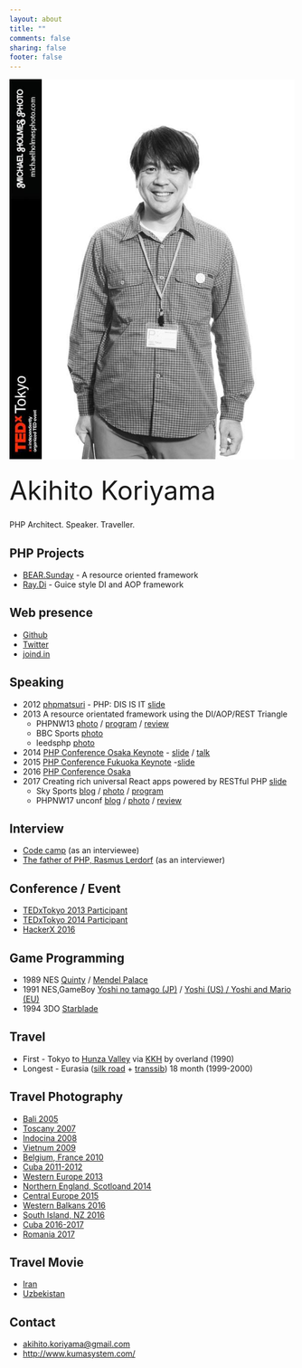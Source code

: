 ```yaml
---
layout: about
title: ""
comments: false
sharing: false
footer: false
---
```

![Akihito Koriyama](/images/akihito_koriyama.jpg)

<div style="font-size:46px; padding:10px 0px">Akihito Koriyama</div>
<p>PHP Architect. Speaker. Traveller.</p>

## PHP Projects

 * [BEAR.Sunday](http://bearsunday.github.io/) - A resource oriented framework
 * [Ray.Di](https://github.com/ray-di/Ray.Di) - Guice style DI and AOP framework

## Web presence

 * [Github](https://github.com/koriym)
 * [Twitter](https://twitter.com/koriym)
 * [joind.in](https://joind.in/user/view/21191)

## Speaking

 * 2012 [phpmatsuri](http://www.phpmatsuri.net/2012/session.html) - PHP: DIS IS IT [slide](http://www.slideshare.net/akihito.koriyama/php-dis-is-it-10628706)
 * 2013  A resource orientated framework using the DI/AOP/REST Triangle
   * PHPNW13 [photo](https://goo.gl/photos/BnwWuBtJYo6b77158) / [program](http://conference.phpnw.org.uk/phpnw13/schedule/akihito-koriyama-richard-mcintyre/) / [review](https://joind.in/event/phpnw-2013/a-resource-orientated-framework-using-the-diaoprest-triangle)
   * BBC Sports [photo](https://goo.gl/photos/1qKMhfD9fxY3HsaV6)
   * leedsphp [photo](https://goo.gl/photos/Bg9YdAcu3zc4fxTm6)
 * 2014 [PHP Conference Osaka Keynote](http://conference.kphpug.jp/2014/) - [slide](http://www.slideshare.net/akihito.koriyama/php2014-gm) / [talk](https://www.youtube.com/watch?v=wMYW-ox3BIg)
 * 2015 [PHP Conference Fukuoka Keynote](http://phpcon.fukuoka.jp/2015/index.html) -[slide](https://speakerdeck.com/koriym/the-power-of-connecting-everything-together)
 * 2016 [PHP Conference Osaka](http://conference.kphpug.jp/2016/)
 * 2017 Creating rich universal React apps powered by RESTful PHP [slide](https://speakerdeck.com/koriym/creating-rich-universal-react-apps-powered-by-restful-php)
   * Sky Sports [blog](https://www.linkedin.com/pulse/akihito-koriyama-visits-sky-talk-react-apps-powered-restful-bell/) / [photo](https://photos.app.goo.gl/HWNlxg82HrsVi3Jg1) / [program](https://www.linkedin.com/pulse/akihito-koriyama-visits-sky-talk-react-apps-powered-restful-bell/)
   * PHPNW17 unconf [blog](https://codereviewvideos.com/blog/tag/phpnw17/) / [photo](https://photos.app.goo.gl/FNkJXa14ZcCd5hoH2) / [review](https://joind.in/event/phpnw17/creating-rich-universal-react-apps-powered-by-restful-php)

## Interview

 * [Code camp](https://blog.codecamp.jp/akihito_koriyama) (as an interviewee)
 * [The father of PHP, Rasmus Lerdorf](http://gihyo.jp/news/report/2015/12/1401) (as an interviewer)

## Conference / Event

 * [TEDxTokyo 2013 Participant](http://koriym.github.io/tedxtokyo2013/)
 * [TEDxTokyo 2014 Participant](http://koriym.github.io/blog/2014/06/10/tedxtokyo-2014/)
 * [HackerX 2016](https://www.eventbrite.com/e/hackerx-tokyo-full-stack-developer-ticket-929-tickets-27494997277)

## Game Programming

 * 1989 NES [Quinty](http://ja.wikipedia.org/wiki/%E3%82%AF%E3%82%A4%E3%83%B3%E3%83%86%E3%82%A3) / [Mendel Palace](http://en.wikipedia.org/wiki/Mendel_Palace)
 * 1991 NES,GameBoy [Yoshi no tamago (JP)](http://ja.wikipedia.org/wiki/%E3%83%A8%E3%83%83%E3%82%B7%E3%83%BC%E3%81%AE%E3%81%9F%E3%81%BE%E3%81%94)  / [Yoshi (US) / Yoshi and Mario (EU)](http://en.wikipedia.org/wiki/Yoshi_\(video_game\))
 * 1994 3DO [Starblade](http://en.wikipedia.org/wiki/Starblade)

## Travel

 * First - Tokyo to [Hunza Valley](http://en.wikipedia.org/wiki/Hunza_Valley) via [KKH](http://en.wikipedia.org/wiki/Karakoram_Highway) by overland (1990)
 * Longest - Eurasia ([silk road](http://en.wikipedia.org/wiki/Silk_route) + [transsib](http://en.wikipedia.org/wiki/Transsib)) 18 month (1999-2000)

## Travel Photography

 * [Bali 2005](https://goo.gl/photos/NVqHtKwE1LRXu4AQA)
 * [Toscany 2007](https://goo.gl/photos/wH2ijL1yQsvaxDWZ6)
 * [Indocina 2008](https://goo.gl/photos/hgy4k8LKL5YkPpbN7)
 * [Vietnum 2009](https://goo.gl/photos/uB35STv5VFFmDeNk9)
 * [Belgium, France 2010](https://goo.gl/photos/89T9kJkk3MYej7YXA)
 * [Cuba 2011-2012](https://goo.gl/photos/8tp5JKNEEroZsG2C6)
 * [Western Europe 2013](https://goo.gl/photos/Nqor2WjnjMFkipcB9)
 * [Northern England, Scotloand 2014](https://goo.gl/photos/PB3ZZzWaccVMx8va9)
 * [Central Europe 2015](https://goo.gl/photos/NEtgmRRGgZdsq8Gm6)
 * [Western Balkans 2016](https://goo.gl/photos/a3drwHCN4rt8hwfy6)
 * [South Island, NZ 2016](https://goo.gl/photos/pMbVehnNar5HTeFY6)
 * [Cuba 2016-2017](https://goo.gl/photos/jFq8XuE9z2kqAap38)
 * [Romania 2017](https://goo.gl/photos/LRtqqtXzf4mVnzYr7)

## Travel Movie

 * [Iran](https://www.youtube.com/watch?v=Nb74t88jGOk)
 * [Uzbekistan](https://www.youtube.com/watch?v=6H3wvvzxesc)

## Contact

 * akihito.koriyama@gmail.com
 * http://www.kumasystem.com/

